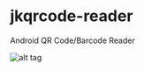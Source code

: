 # jkqrcode-reader
Android QR Code/Barcode Reader

![alt tag](https://raw.githubusercontent.com/smok95/jkqrcode-reader/master/etc/jkqrcode.gif)
